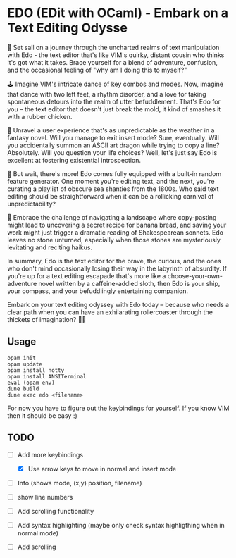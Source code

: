 # EDO (EDit with OCaml) - Embark on a Text Editing Odysse

🚀 Set sail on a journey through the uncharted realms of text manipulation with
Edo - the text editor that's like VIM's quirky, distant cousin who thinks it's
got what it takes. Brace yourself for a blend of adventure, confusion, and the
occasional feeling of "why am I doing this to myself?"

🕹️ Imagine VIM's intricate dance of key combos and modes. Now, imagine that
dance with two left feet, a rhythm disorder, and a love for taking spontaneous
detours into the realm of utter befuddlement. That's Edo for you – the text
editor that doesn't just break the mold, it kind of smashes it with a rubber
chicken.

🧩 Unravel a user experience that's as unpredictable as the weather in a fantasy
novel. Will you manage to exit insert mode? Sure, eventually. Will you
accidentally summon an ASCII art dragon while trying to copy a line? Absolutely.
Will you question your life choices? Well, let's just say Edo is excellent at
fostering existential introspection.

🎉 But wait, there's more! Edo comes fully equipped with a built-in random
feature generator. One moment you're editing text, and the next, you're curating
a playlist of obscure sea shanties from the 1800s. Who said text editing should
be straightforward when it can be a rollicking carnival of unpredictability?

🤯 Embrace the challenge of navigating a landscape where copy-pasting might lead
to uncovering a secret recipe for banana bread, and saving your work might just
trigger a dramatic reading of Shakespearean sonnets. Edo leaves no stone
unturned, especially when those stones are mysteriously levitating and reciting
haikus.

In summary, Edo is the text editor for the brave, the curious, and the ones who
don't mind occasionally losing their way in the labyrinth of absurdity. If
you're up for a text editing escapade that's more like a
choose-your-own-adventure novel written by a caffeine-addled sloth, then Edo is
your ship, your compass, and your befuddlingly entertaining companion.

Embark on your text editing odyssey with Edo today – because who needs a clear
path when you can have an exhilarating rollercoaster through the thickets of
imagination? 🌌📜

## Usage
```
opam init
opam update
opam install notty
opam install ANSITerminal
eval (opam env)
dune build
dune exec edo <filename>
```
For now you have to figure out the keybindings for yourself. If you know VIM
then it should be easy :)

## TODO

- [ ] Add more keybindings
  - [x] Use arrow keys to move in normal and insert mode
- [ ] Info (shows mode, (x,y) position, filename)
- [ ] show line numbers
- [ ] Add scrolling functionality
- [ ] Add syntax highlighting (maybe only check syntax highligthing when in
  normal mode)
- [ ] Add scrolling


